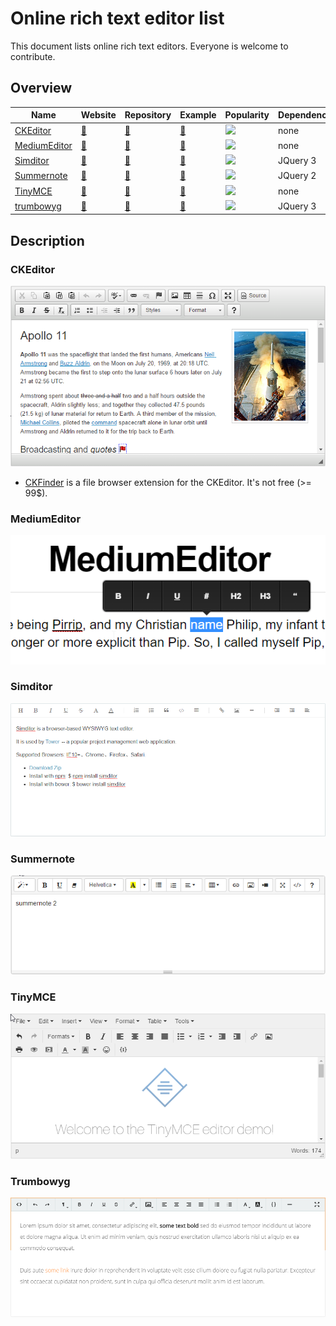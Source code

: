 # Online rich text editor list
This document lists online rich text editors. Everyone is welcome to contribute.

## Overview
| Name | Website | Repository | Example | Popularity | Dependencies |
| ---- | ------- | ---------- | ------- | ---------- | ------------ |
| [CKEditor](#ckeditor) | [🔗](http://ckeditor.com/) | [🔗](https://github.com/ckeditor/ckeditor-dev) | [🔗](http://ckeditor.com/demo#full) | ![](https://img.shields.io/github/stars/ckeditor/ckeditor-dev.svg?label=Stars%20on%20GitHub) | none |
| [MediumEditor](#mediumeditor) | [🔗](http://yabwe.github.io/medium-editor/) | [🔗](https://github.com/yabwe/medium-editor) | [🔗](http://yabwe.github.io/medium-editor/) | ![](https://img.shields.io/github/stars/yabwe/medium-editor.svg?label=Stars%20on%20GitHub) |  none |
| [Simditor](#simditor) | [🔗](http://simditor.tower.im/) | [🔗](https://github.com/mycolorway/simditor) | [🔗](http://simditor.tower.im/) | ![](https://img.shields.io/github/stars/mycolorway/simditor.svg?label=Stars%20on%20GitHub) | JQuery 3 |
| [Summernote](#summernote) | [🔗](http://summernote.org/) | [🔗](https://github.com/summernote/summernote) | [🔗](http://summernote.org/examples/) | ![](https://img.shields.io/github/stars/summernote/summernote.svg?label=Stars%20on%20GitHub) | JQuery 2 |
| [TinyMCE](#tinymce)  | [🔗](https://www.tinymce.com/) | [🔗](https://github.com/tinymce/tinymce) | [🔗](https://www.tinymce.com/docs/demo/full-featured/) | ![](https://img.shields.io/github/stars/tinymce/tinymce.svg?label=Stars%20on%20GitHub) | none |
| [trumbowyg](#trumbowyg)  | [🔗](http://alex-d.github.io/Trumbowyg/) | [🔗](https://github.com/Alex-D/Trumbowyg) | [🔗](http://alex-d.github.io/Trumbowyg/) | ![](https://img.shields.io/github/stars/Alex-D/Trumbowyg.svg?label=Stars%20on%20GitHub) | JQuery 3 |

## Description
### CKEditor
![](screenshots/ckeditor.png)
- [CKFinder](https://cksource.com/ckfinder) is a file browser extension for the CKEditor. It's not free (>= 99$).

### MediumEditor
![](screenshots/mediumeditor.png)

### Simditor
![](screenshots/simditor.png)

### Summernote
![](screenshots/summernote.png)

### TinyMCE
![](screenshots/tinymce.png)

### Trumbowyg
![](screenshots/trumbowyg.png)
